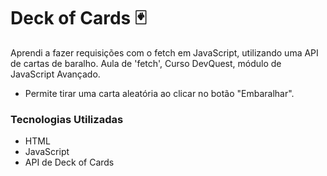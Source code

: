 # Deck of Cards 🃏

Aprendi a fazer requisições com o fetch em JavaScript, utilizando uma API de cartas de baralho. Aula de 'fetch', Curso DevQuest, módulo de JavaScript Avançado. 


- Permite tirar uma carta aleatória ao clicar no botão "Embaralhar".

### Tecnologias Utilizadas
- HTML
- JavaScript 
- API de Deck of Cards
